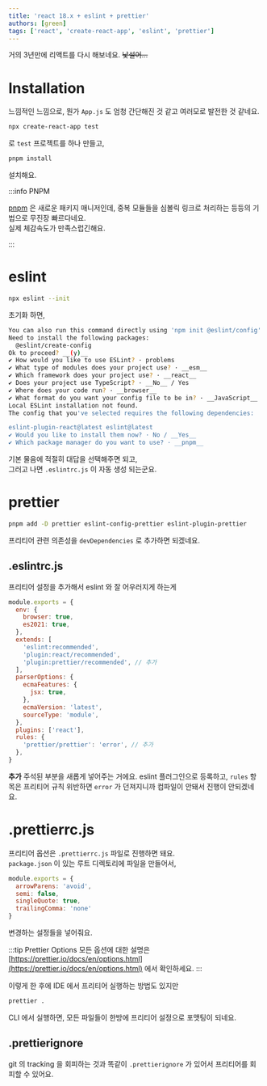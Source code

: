 ```yaml
---
title: 'react 18.x + eslint + prettier'
authors: [green]
tags: ['react', 'create-react-app', 'eslint', 'prettier']
---
```


거의 3년만에 리액트를 다시 해보네요. ~~낯설어...~~

# Installation
느낌적인 느낌으로, 뭔가 `App.js` 도 엄청 간단해진 것 같고 여러모로 발전한 것 같네요.
```bash
npx create-react-app test
```
로 `test` 프로젝트를 하나 만들고,

```bash
pnpm install
```
설치해요. 

:::info PNPM

[pnpm](https://pnpm.io/) 은 새로운 패키지 매니저인데, 중복 모듈들을 심볼릭 링크로 처리하는 등등의 기법으로 무진장 빠르다네요.  
실제 체감속도가 만족스럽긴해요.

:::

# eslint
```bash
npx eslint --init 
```
초기화 하면,
```bash
You can also run this command directly using 'npm init @eslint/config'.
Need to install the following packages:
  @eslint/create-config
Ok to proceed? __(y)__
✔ How would you like to use ESLint? · problems
✔ What type of modules does your project use? · __esm__
✔ Which framework does your project use? · __react__
✔ Does your project use TypeScript? · __No__ / Yes
✔ Where does your code run? · __browser__
✔ What format do you want your config file to be in? · __JavaScript__
Local ESLint installation not found.
The config that you've selected requires the following dependencies:

eslint-plugin-react@latest eslint@latest
✔ Would you like to install them now? · No / __Yes__
✔ Which package manager do you want to use? · __pnpm__
```
기본 물음에 적절히 대답을 선택해주면 되고,  
그러고 나면 `.eslintrc.js` 이 자동 생성 되는군요.

# prettier
```bash
pnpm add -D prettier eslint-config-prettier eslint-plugin-prettier
```
프리티어 관련 의존성을 `devDependencies` 로 추가하면 되겠네요.

## .eslintrc.js
프리티어 설정을 추가해서 eslint 와 잘 어우러지게 하는게
```js title=".eslintrc.js"
module.exports = {
  env: {
    browser: true,
    es2021: true,
  },
  extends: [
    'eslint:recommended',
    'plugin:react/recommended',
    'plugin:prettier/recommended', // 추가
  ],
  parserOptions: {
    ecmaFeatures: {
      jsx: true,
    },
    ecmaVersion: 'latest',
    sourceType: 'module',
  },
  plugins: ['react'],
  rules: {
    'prettier/prettier': 'error', // 추가
  },
}
```
**추가** 주석된 부분을 새롭게 넣어주는 거에요. eslint 플러그인으로 등록하고, `rules` 항목은 프리티어 규칙 위반하면 `error` 가 던져지니까 컴파일이 안돼서 진행이 안되겠네요.

# .prettierrc.js
프리티어 옵션은 `.prettierrc.js` 파일로 진행하면 돼요.  
`package.json` 이 있는 루트 디렉토리에 파일을 만들어서,
```js title=".prettierrc.js"
module.exports = {
  arrowParens: 'avoid',
  semi: false,
  singleQuote: true,
  trailingComma: 'none'
}
```
변경하는 설정들을 넣어줘요.  

:::tip Prettier Options
모든 옵션에 대한 설명은 [https://prettier.io/docs/en/options.html](https://prettier.io/docs/en/options.html) 에서 확인하세요.
:::

이렇게 한 후에 IDE 에서 프리티어 실행하는 방법도 있지만
```bash
prettier .
```
CLI 에서 실행하면, 모든 파일들이 한방에 프리티어 설정으로 포맷팅이 되네요.

## .prettierignore
git 의 tracking 을 회피하는 것과 똑같이 `.prettierignore` 가 있어서 프리티어를 회피할 수 있어요.
